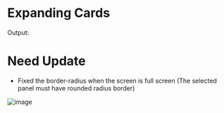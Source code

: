 # Expanding Cards

Output:

# Need Update
- Fixed the border-radius when the screen is full screen (The selected panel must have rounded radius border)
  
![image](https://github.com/Genocider34/Expanding-Cards-JS/assets/155958123/e6ee07bd-2c03-47ef-8850-5d55bab08336)
